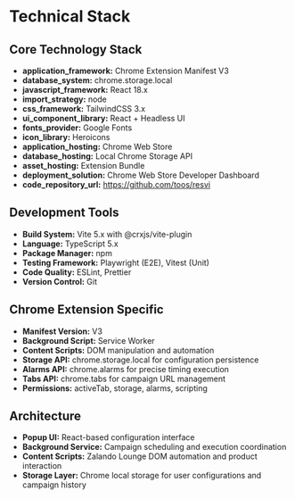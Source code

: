# Technical Stack

## Core Technology Stack

- **application_framework:** Chrome Extension Manifest V3
- **database_system:** chrome.storage.local
- **javascript_framework:** React 18.x
- **import_strategy:** node
- **css_framework:** TailwindCSS 3.x
- **ui_component_library:** React + Headless UI
- **fonts_provider:** Google Fonts
- **icon_library:** Heroicons
- **application_hosting:** Chrome Web Store
- **database_hosting:** Local Chrome Storage API
- **asset_hosting:** Extension Bundle
- **deployment_solution:** Chrome Web Store Developer Dashboard
- **code_repository_url:** https://github.com/toos/resvi

## Development Tools

- **Build System:** Vite 5.x with @crxjs/vite-plugin
- **Language:** TypeScript 5.x
- **Package Manager:** npm
- **Testing Framework:** Playwright (E2E), Vitest (Unit)
- **Code Quality:** ESLint, Prettier
- **Version Control:** Git

## Chrome Extension Specific

- **Manifest Version:** V3
- **Background Script:** Service Worker
- **Content Scripts:** DOM manipulation and automation
- **Storage API:** chrome.storage.local for configuration persistence
- **Alarms API:** chrome.alarms for precise timing execution
- **Tabs API:** chrome.tabs for campaign URL management
- **Permissions:** activeTab, storage, alarms, scripting

## Architecture

- **Popup UI:** React-based configuration interface
- **Background Service:** Campaign scheduling and execution coordination
- **Content Scripts:** Zalando Lounge DOM automation and product interaction
- **Storage Layer:** Chrome local storage for user configurations and campaign history